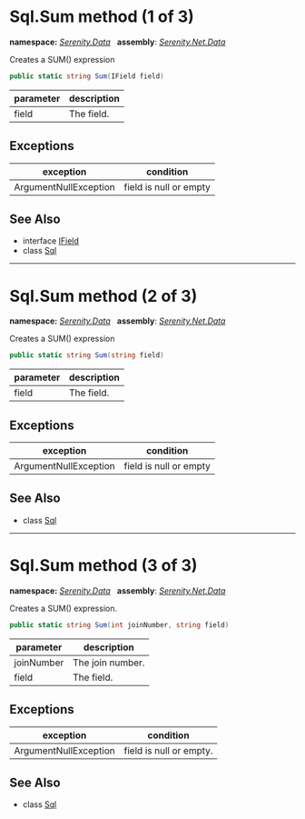 # Sql.Sum method (1 of 3)
**namespace:** *[Serenity.Data](../../README.md#serenity.data-namespace)*   **assembly**: *[Serenity.Net.Data](../../README.md)*

Creates a SUM() expression

```csharp
public static string Sum(IField field)
```

| parameter | description |
| --- | --- |
| field | The field. |

## Exceptions

| exception | condition |
| --- | --- |
| ArgumentNullException | field is null or empty |

## See Also

* interface [IField](../IField.md)
* class [Sql](../Sql.md)

---

# Sql.Sum method (2 of 3)
**namespace:** *[Serenity.Data](../../README.md#serenity.data-namespace)*   **assembly**: *[Serenity.Net.Data](../../README.md)*

Creates a SUM() expression

```csharp
public static string Sum(string field)
```

| parameter | description |
| --- | --- |
| field | The field. |

## Exceptions

| exception | condition |
| --- | --- |
| ArgumentNullException | field is null or empty |

## See Also

* class [Sql](../Sql.md)

---

# Sql.Sum method (3 of 3)
**namespace:** *[Serenity.Data](../../README.md#serenity.data-namespace)*   **assembly**: *[Serenity.Net.Data](../../README.md)*

Creates a SUM() expression.

```csharp
public static string Sum(int joinNumber, string field)
```

| parameter | description |
| --- | --- |
| joinNumber | The join number. |
| field | The field. |

## Exceptions

| exception | condition |
| --- | --- |
| ArgumentNullException | field is null or empty. |

## See Also

* class [Sql](../Sql.md)